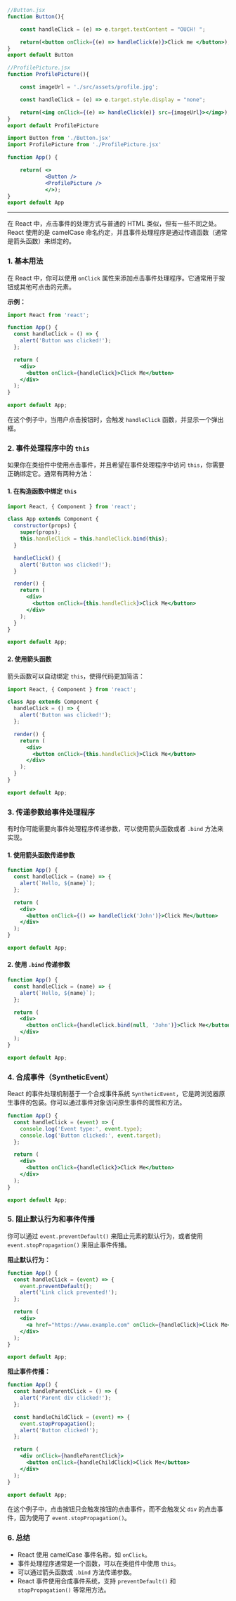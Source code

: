 
```jsx
//Button.jsx
function Button(){

    const handleClick = (e) => e.target.textContent = "OUCH! ";

    return(<button onClick={(e) => handleClick(e)}>Click me </button>);
}
export default Button

//ProfilePicture.jsx
function ProfilePicture(){

    const imageUrl = './src/assets/profile.jpg';

    const handleClick = (e) => e.target.style.display = "none";

    return(<img onClick={(e) => handleClick(e)} src={imageUrl}></img>);
}
export default ProfilePicture
```

```jsx
import Button from './Button.jsx'
import ProfilePicture from './ProfilePicture.jsx'

function App() {

    return( <>
            <Button />
            <ProfilePicture />
            </>);
}
export default App
```

---

在 React 中，点击事件的处理方式与普通的 HTML 类似，但有一些不同之处。React 使用的是 camelCase 命名约定，并且事件处理程序是通过传递函数（通常是箭头函数）来绑定的。

### 1. **基本用法**

在 React 中，你可以使用 `onClick` 属性来添加点击事件处理程序。它通常用于按钮或其他可点击的元素。

**示例：**

```jsx
import React from 'react';

function App() {
  const handleClick = () => {
    alert('Button was clicked!');
  };

  return (
    <div>
      <button onClick={handleClick}>Click Me</button>
    </div>
  );
}

export default App;
```

在这个例子中，当用户点击按钮时，会触发 `handleClick` 函数，并显示一个弹出框。

### 2. **事件处理程序中的 `this`**

如果你在类组件中使用点击事件，并且希望在事件处理程序中访问 `this`，你需要正确绑定它。通常有两种方法：

#### 1. **在构造函数中绑定 `this`**

```jsx
import React, { Component } from 'react';

class App extends Component {
  constructor(props) {
    super(props);
    this.handleClick = this.handleClick.bind(this);
  }

  handleClick() {
    alert('Button was clicked!');
  }

  render() {
    return (
      <div>
        <button onClick={this.handleClick}>Click Me</button>
      </div>
    );
  }
}

export default App;
```

#### 2. **使用箭头函数**

箭头函数可以自动绑定 `this`，使得代码更加简洁：

```jsx
import React, { Component } from 'react';

class App extends Component {
  handleClick = () => {
    alert('Button was clicked!');
  };

  render() {
    return (
      <div>
        <button onClick={this.handleClick}>Click Me</button>
      </div>
    );
  }
}

export default App;
```

### 3. **传递参数给事件处理程序**

有时你可能需要向事件处理程序传递参数，可以使用箭头函数或者 `.bind` 方法来实现。

#### 1. **使用箭头函数传递参数**

```jsx
function App() {
  const handleClick = (name) => {
    alert(`Hello, ${name}`);
  };

  return (
    <div>
      <button onClick={() => handleClick('John')}>Click Me</button>
    </div>
  );
}

export default App;
```

#### 2. **使用 `.bind` 传递参数**

```jsx
function App() {
  const handleClick = (name) => {
    alert(`Hello, ${name}`);
  };

  return (
    <div>
      <button onClick={handleClick.bind(null, 'John')}>Click Me</button>
    </div>
  );
}

export default App;
```

### 4. **合成事件（SyntheticEvent）**

React 的事件处理机制基于一个合成事件系统 `SyntheticEvent`，它是跨浏览器原生事件的包装。你可以通过事件对象访问原生事件的属性和方法。

```jsx
function App() {
  const handleClick = (event) => {
    console.log('Event type:', event.type);
    console.log('Button clicked:', event.target);
  };

  return (
    <div>
      <button onClick={handleClick}>Click Me</button>
    </div>
  );
}

export default App;
```

### 5. **阻止默认行为和事件传播**

你可以通过 `event.preventDefault()` 来阻止元素的默认行为，或者使用 `event.stopPropagation()` 来阻止事件传播。

**阻止默认行为：**

```jsx
function App() {
  const handleClick = (event) => {
    event.preventDefault();
    alert('Link click prevented!');
  };

  return (
    <div>
      <a href="https://www.example.com" onClick={handleClick}>Click Me</a>
    </div>
  );
}

export default App;
```

**阻止事件传播：**

```jsx
function App() {
  const handleParentClick = () => {
    alert('Parent div clicked!');
  };

  const handleChildClick = (event) => {
    event.stopPropagation();
    alert('Button clicked!');
  };

  return (
    <div onClick={handleParentClick}>
      <button onClick={handleChildClick}>Click Me</button>
    </div>
  );
}

export default App;
```

在这个例子中，点击按钮只会触发按钮的点击事件，而不会触发父 `div` 的点击事件，因为使用了 `event.stopPropagation()`。

### 6. **总结**

- React 使用 camelCase 事件名称，如 `onClick`。
- 事件处理程序通常是一个函数，可以在类组件中使用 `this`。
- 可以通过箭头函数或 `.bind` 方法传递参数。
- React 事件使用合成事件系统，支持 `preventDefault()` 和 `stopPropagation()` 等常用方法。
